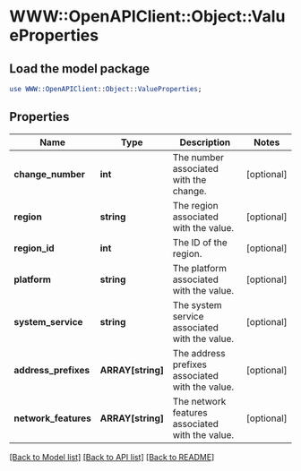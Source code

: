 # WWW::OpenAPIClient::Object::ValueProperties

## Load the model package
```perl
use WWW::OpenAPIClient::Object::ValueProperties;
```

## Properties
Name | Type | Description | Notes
------------ | ------------- | ------------- | -------------
**change_number** | **int** | The number associated with the change. | [optional] 
**region** | **string** | The region associated with the value. | [optional] 
**region_id** | **int** | The ID of the region. | [optional] 
**platform** | **string** | The platform associated with the value. | [optional] 
**system_service** | **string** | The system service associated with the value. | [optional] 
**address_prefixes** | **ARRAY[string]** | The address prefixes associated with the value. | [optional] 
**network_features** | **ARRAY[string]** | The network features associated with the value. | [optional] 

[[Back to Model list]](../README.md#documentation-for-models) [[Back to API list]](../README.md#documentation-for-api-endpoints) [[Back to README]](../README.md)



